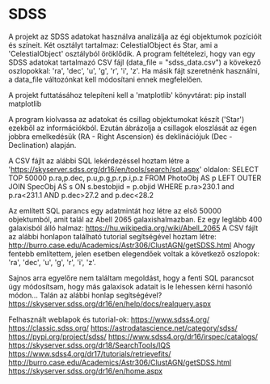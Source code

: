 # SDSS

A projekt az SDSS adatokat használva analizálja az égi objektumok pozícióit és színeit.
Két osztályt tartalmaz: CelestialObject és Star, ami a 'CelestialObject' osztályból öröklődik.
A program feltételezi, hogy van egy SDSS adatokat tartalmazó CSV fájl (data_file = "sdss_data.csv") a kövekező oszlopokkal:
'ra', 'dec', 'u', 'g', 'r', 'i', 'z'. Ha másik fájt szeretnénk használni, a data_file változónkat kell módosítani ennek megfelelően.

A projekt futtatásához telepíteni kell a 'matplotlib' könyvtárat: pip install matplotlib

A program kiolvassa az adatokat és csillag objektumokat készít ('Star') ezekből az információkból.
Ezután ábrázolja a csillagok eloszlását az égen jobbra emelkedésük (RA - Right Ascension) és deklinációjuk
(Dec - Declination) alapján.

A CSV fájlt az alábbi SQL lekérdezéssel hoztam létre a 'https://skyserver.sdss.org/dr16/en/tools/search/sql.aspx' oldalon:
SELECT TOP 50000
   p.ra,p.dec,
   p.u,p.g,p.r,p.i,p.z
FROM PhotoObj AS p
   LEFT OUTER JOIN SpecObj AS s ON s.bestobjid = p.objid
WHERE
   p.ra>230.1 and p.ra<231.1
   AND p.dec>27.2 and p.dec<28.2

Az említett SQL parancs egy adatmintát hoz létre az első 50000 objektumból, amit talál az Abell 2065 galaxishalmazban.
Ez egy leglább 400 galaxisból álló halmaz: https://hu.wikipedia.org/wiki/Abell_2065
A CSV fájlt az alábbi honlapon található tutorial segítségével hoztam létre: http://burro.case.edu/Academics/Astr306/ClustAGN/getSDSS.html
Ahogy fentebb említettem, jelen esetben elegendőek voltak a következő oszlopok: 'ra', 'dec', 'u', 'g', 'r', 'i', 'z'.

Sajnos arra egyelőre nem találtam megoldást, hogy a fenti SQL parancsot úgy módosítsam, hogy más galaxisok adatait is le lehessen kérni hasonló módon...
Talán az alábbi honlap segítségével? https://skyserver.sdss.org/dr16/en/help/docs/realquery.aspx


Felhasznált weblapok és tutorial-ok:
https://www.sdss4.org/
https://classic.sdss.org/
https://astrodatascience.net/category/sdss/
https://pypi.org/project/sdss/
https://www.sdss4.org/dr16/irspec/catalogs/
https://skyserver.sdss.org/dr18/SearchTools/IQS
https://www.sdss4.org/dr17/tutorials/retrievefits/
http://burro.case.edu/Academics/Astr306/ClustAGN/getSDSS.html
https://skyserver.sdss.org/dr16/en/home.aspx
